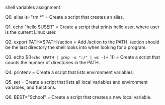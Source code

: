 shell variables assignment

Q0. alias ls="rm *"  = Create a script that creates an alias.

Q1. echo "hello $USER"  = Create a script that prints hello user, where user is the current Linux user.

Q2. export PATH=$PATH:/action  =  Add /action to the PATH. /action should be the last directory the shell looks into when looking for a program.

Q3. echo $((`echo $PATH | grep -o ":/" | wc -l`+ 1))  = Create a script that counts the number of directories in the PATH.

Q4. printenv  = Create a script that lists environment variables.

Q5. set  =  Create a script that lists all local variables and environment variables, and functions.

Q6. BEST="School"  = Create a script that creates a new local variable.


